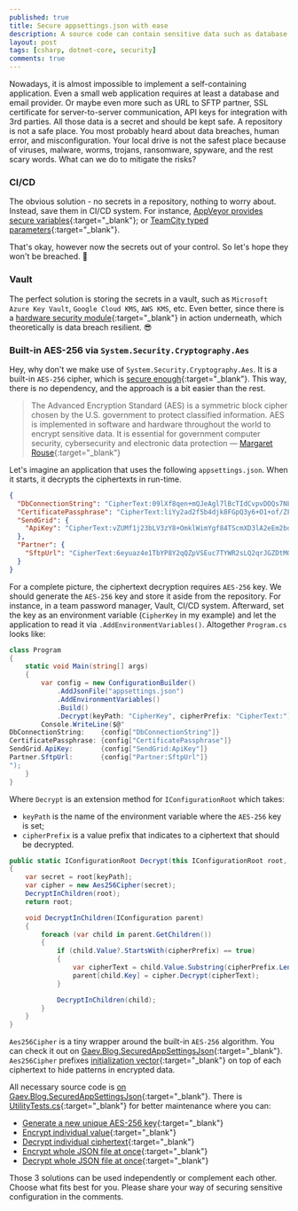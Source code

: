 ```yaml
---
published: true
title: Secure appsettings.json with ease
description: A source code can contain sensitive data such as database connection string, SSL certificate passphrase, 3rd party API key, URL for partner SFTP. Storing them as plain text is a terrible idea. There are a few ways how to keep the secret safe.
layout: post
tags: [csharp, dotnet-core, security]
comments: true
---
```


Nowadays, it is almost impossible to implement a self-containing application. Even a small web application requires at least a database and email provider. Or maybe even more such as URL to SFTP partner, SSL certificate for server-to-server communication, API keys for integration with 3rd parties. All those data is a secret and should be kept safe. A repository is not a safe place. You most probably heard about data breaches, human error, and misconfiguration. Your local drive is not the safest place because of viruses, malware, worms, trojans, ransomware, spyware, and the rest scary words. What can we do to mitigate the risks?

### CI/CD

The obvious solution - no secrets in a repository, nothing to worry about. Instead, save them in CI/CD system. For instance, [AppVeyor provides secure variables](https://www.appveyor.com/docs/build-configuration/#secure-variables){:target="_blank"}; or [TeamCity typed parameters](https://www.jetbrains.com/help/teamcity/typed-parameters.html){:target="_blank"}.

That's okay, however now the secrets out of your control. So let's hope they won't be breached. 🤞

### Vault

The perfect solution is storing the secrets in a vault, such as `Microsoft Azure Key Vault`, `Google Cloud KMS`, `AWS KMS`, etc. Even better, since there is a [hardware security module](https://en.wikipedia.org/wiki/Hardware_security_module){:target="_blank"} in action underneath, which theoretically is data breach resilient. 😎

### Built-in AES-256 via `System.Security.Cryptography.Aes`

Hey, why don't we make use of `System.Security.Cryptography.Aes`. It is a built-in `AES-256` cipher, which is [secure enough](https://security.stackexchange.com/a/85778/207381){:target="_blank"}. This way, there is no dependency, and the approach is a bit easier than the rest.

> The Advanced Encryption Standard (AES) is a symmetric block cipher chosen by the U.S. government to protect classified information. AES is implemented in software and hardware throughout the world to encrypt sensitive data. It is essential for government computer security, cybersecurity and electronic data protection — [Margaret Rouse](https://searchsecurity.techtarget.com/definition/Advanced-Encryption-Standard){:target="_blank"}

Let's imagine an application that uses the following `appsettings.json`. When it starts, it decrypts the ciphertexts in run-time.

```json
{
  "DbConnectionString": "CipherText:09lXf8qen+mQJeAgl7lBcTIdCvpvDOQs7NL3oyiwOJpfqn26PWxkpEkS2+SAGf0BjCHT/uHfXzYZPQeyYyb+0A==",
  "CertificatePassphrase": "CipherText:liYy2ad2f5b4djk8FGpQ3y6+O1+of/ZFgJ1NEtxpRc+drUxKevKjm7RODxgSIvNE",
  "SendGrid": {
    "ApiKey": "CipherText:vZUMf1j23bLV3zY8+OmklWimYgf84TScmXD3lA2eEm2bqhvcjPQyHuiYQ7rqk6oZd3wrpfjASHWnEJ/892asuQ=="
  },
  "Partner": {
    "SftpUrl": "CipherText:6eyuaz4e1TbYP8Y2qQZpVSEuc7TYWR2sLQ2qrJGZDtMGpxJNvH7ietcp/nD/N3w6dEeShc2A9K3SboOY0W1txZ3/xHOzwSuax3bmKnidoQPh+V1OzT7nWnuGX+fQ4hmcE6v5wF6K4DJSbKYkau3ceA=="
  }
}
```

For a complete picture, the ciphertext decryption requires `AES-256` key. We should generate the `AES-256` key and store it aside from the repository. For instance, in a team password manager, Vault, CI/CD system. Afterward, set the key as an environment variable (`CipherKey` in my example) and let the application to read it via `.AddEnvironmentVariables()`. Altogether `Program.cs` looks like:

```c#
class Program
{
    static void Main(string[] args)
    {
        var config = new ConfigurationBuilder()
            .AddJsonFile("appsettings.json")
            .AddEnvironmentVariables()
            .Build()
            .Decrypt(keyPath: "CipherKey", cipherPrefix: "CipherText:");
        Console.WriteLine($@"
DbConnectionString:    {config["DbConnectionString"]}
CertificatePassphrase: {config["CertificatePassphrase"]}
SendGrid.ApiKey:       {config["SendGrid:ApiKey"]}
Partner.SftpUrl:       {config["Partner:SftpUrl"]}
");
    }
}
```

Where `Decrypt` is an extension method for `IConfigurationRoot` which takes: 
* `keyPath` is the name of the environment variable where the `AES-256` key is set; 
* `cipherPrefix` is a value prefix that indicates to a ciphertext that should be decrypted.

```c#
public static IConfigurationRoot Decrypt(this IConfigurationRoot root, string keyPath, string cipherPrefix)
{
    var secret = root[keyPath];
    var cipher = new Aes256Cipher(secret);
    DecryptInChildren(root);
    return root;

    void DecryptInChildren(IConfiguration parent)
    {
        foreach (var child in parent.GetChildren())
        {
            if (child.Value?.StartsWith(cipherPrefix) == true)
            {
                var cipherText = child.Value.Substring(cipherPrefix.Length);
                parent[child.Key] = cipher.Decrypt(cipherText);
            }

            DecryptInChildren(child);
        }
    }
}
```

`Aes256Cipher` is a tiny wrapper around the built-in `AES-256` algorithm. You can check it out on [Gaev.Blog.SecuredAppSettingsJson](https://github.com/gaevoy/Gaev.Blog.Examples/blob/2.9.0/Gaev.Blog.SecuredAppSettingsJson/Aes256Cipher.cs){:target="_blank"}. `Aes256Cipher` prefixes [initialization vector](https://en.wikipedia.org/wiki/Initialization_vector){:target="_blank"} on top of each ciphertext to hide patterns in encrypted data.

All necessary source code is [on Gaev.Blog.SecuredAppSettingsJson](https://github.com/gaevoy/Gaev.Blog.Examples/tree/2.9.0/Gaev.Blog.SecuredAppSettingsJson){:target="_blank"}. There is [UtilityTests.cs](https://github.com/gaevoy/Gaev.Blog.Examples/blob/2.9.0/Gaev.Blog.SecuredAppSettingsJson/UtilityTests.cs){:target="_blank"} for better maintenance  where you can:
* [Generate a new unique AES-256 key](https://github.com/gaevoy/Gaev.Blog.Examples/blob/2.9.0/Gaev.Blog.SecuredAppSettingsJson/UtilityTests.cs#L27){:target="_blank"}
* [Encrypt individual value](https://github.com/gaevoy/Gaev.Blog.Examples/blob/2.9.0/Gaev.Blog.SecuredAppSettingsJson/UtilityTests.cs#L13){:target="_blank"}
* [Decrypt individual ciphertext](https://github.com/gaevoy/Gaev.Blog.Examples/blob/2.9.0/Gaev.Blog.SecuredAppSettingsJson/UtilityTests.cs#L20){:target="_blank"}
* [Encrypt whole JSON file at once](https://github.com/gaevoy/Gaev.Blog.Examples/blob/2.9.0/Gaev.Blog.SecuredAppSettingsJson/UtilityTests.cs#L33){:target="_blank"}
* [Decrypt whole JSON file at once](https://github.com/gaevoy/Gaev.Blog.Examples/blob/2.9.0/Gaev.Blog.SecuredAppSettingsJson/UtilityTests.cs#L59){:target="_blank"}

Those 3 solutions can be used independently or complement each other. Choose what fits best for you. Please share your way of securing sensitive configuration in the comments.
